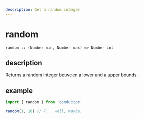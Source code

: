 ```yaml
---
description: Get a random integer
---
```


# random

`random :: (Number min, Number max) => Number int`

## description

Returns a random integer between a lower and a upper bounds.

## example

```javascript
import { random } from 'conductor'

random(1, 10) // 7... well, maybe.
```
